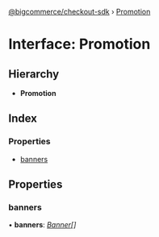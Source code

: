 [@bigcommerce/checkout-sdk](../README.md) › [Promotion](promotion.md)

# Interface: Promotion

## Hierarchy

* **Promotion**

## Index

### Properties

* [banners](promotion.md#banners)

## Properties

###  banners

• **banners**: *[Banner](banner.md)[]*
